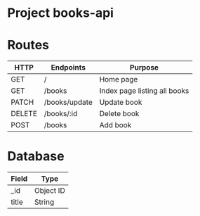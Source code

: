 # Project books-api


# Routes

| HTTP   | Endpoints        | Purpose    |
| -----  | -----------------| ---------- |
| GET    | /                | Home page  |
| GET    | /books           | Index page listing all books  |
| PATCH  | /books/update    | Update book|
| DELETE | /books/:id       | Delete book|
| POST   | /books           | Add book|

# Database

| Field | Type |
| ----- | -----|
| _id   | Object ID |
| title | String |